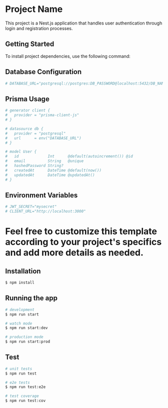 # Project Name

This project is a Nest.js application that handles user authentication through login and registration processes.

## Getting Started

To install project dependencies, use the following command:

## Database Configuration
```bash
# DATABASE_URL="postgresql://postgres:DB_PASSWORD@localhost:5432/DB_NAME?schema=public"
```

## Prisma Usage
```bash
# generator client {
#   provider = "prisma-client-js"
# }

# datasource db {
#   provider = "postgresql"
#   url      = env("DATABASE_URL")
# }

# model User {
#   id             Int      @default(autoincrement()) @id
#   email          String   @unique
#   hashedPassword String?
#   createdAt      DateTime @default(now())
#   updatedAt      DateTime @updatedAt()
# }
```

## Environment Variables
```bash
# JWT_SECRET="mysecret"
# CLIENT_URL="http://localhost:3000"
```

# Feel free to customize this template according to your project's specifics and add more details as needed.

## Installation

```bash
$ npm install
```

## Running the app

```bash
# development
$ npm run start

# watch mode
$ npm run start:dev

# production mode
$ npm run start:prod
```

## Test

```bash
# unit tests
$ npm run test

# e2e tests
$ npm run test:e2e

# test coverage
$ npm run test:cov
```
